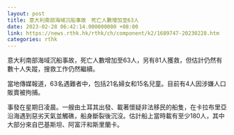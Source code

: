 ```yaml
---
layout: post
title: 意大利南部海域沉船事故　死亡人數增加至63人
date: 2023-02-28 06:42:14.000000000 +08:00
link: https://news.rthk.hk/rthk/ch/component/k2/1689747-20230228.htm
categories: rthk
---
```


意大利南部海域沉船事故，死亡人數增加至63人，另有81人獲救，但估計仍然有數十人失蹤，搜救工作仍然繼續。

當地傳媒報道，63名遇難者中，包括21名婦女和15名兒童。目前有4人因涉嫌人口販賣被拘捕。

事發在星期日凌晨。一艘由土耳其出發、載著懷疑非法移民的船隻，在卡拉布里亞沿海遇到惡劣天氣並觸礁，船身斷裂後沉沒。估計船上當時載有至少180人，其中大部分來自巴基斯坦、阿富汗和斯里蘭卡。
